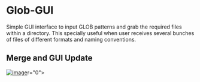 # Glob-GUI
Simple GUI interface to input GLOB patterns and grab the required files within a directory. This specially useful when user receives several bunches of files of different formats and naming conventions.
## Merge and GUI Update
<a href="https://ibb.co/ZYRgT4S"><img src="https://i.ibb.co/z7W2f9F/image.png" alt="image" border="0"></a>r="0"></a>
